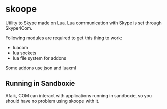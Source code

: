 skoope
======

Utility to Skype made on Lua.
Lua communication with Skype is set through Skype4Com.

Following modules are required to get this thing to work:
* luacom
* lua sockets
* lua file system for addons

Some addons use json and luaxml

## Running in Sandboxie ##

Afaik, COM can interact with applications running in sandboxie, so you should have no problem using skoope with it.